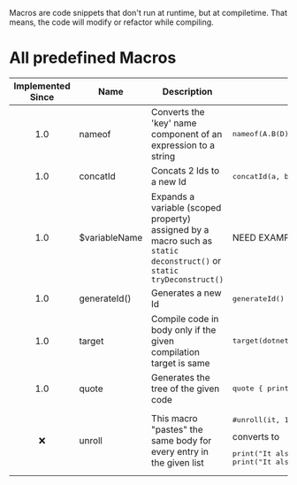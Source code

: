 Macros are code snippets that don't run at runtime, but at compiletime. That means, the code will modify or refactor while compiling.

# All predefined Macros

|Implemented Since|Name         |Description                                                        |Example|
|:---------------:|-------------|-------------------------------------------------------------------|-------|
|        1.0      |nameof       |Converts the 'key' name component of an expression to a string     |<pre>nameof(A.B<C>(D)) == "B"|
|        1.0      |concatId     |Concats 2 Ids to a new Id                                          |<pre>concatId(a, b) == ab|
|        1.0      |$variableName|Expands a variable (scoped property) assigned by a macro such as `static deconstruct()` or `static tryDeconstruct()`|NEED EXAMPLE|
|        1.0      |generateId() |Generates a new Id                                                 |<pre>generateId() == a0|
|        1.0      |target       |Compile code in body only if the given compilation target is same  |<pre>target(dotnet) { print("only run if target is .net"); }|
|        1.0      |quote        |Generates the tree of the given code                               |<pre>quote { print("Hi"); }
|        ❌       |unroll       |This macro "pastes" the same body for every entry in the given list|<pre>#unroll(it, 1..3) { print("It also has: " + it); }</pre> converts to <pre>print("It also has: 1"); print("It also has: 2"); print("It also has: 3");|
